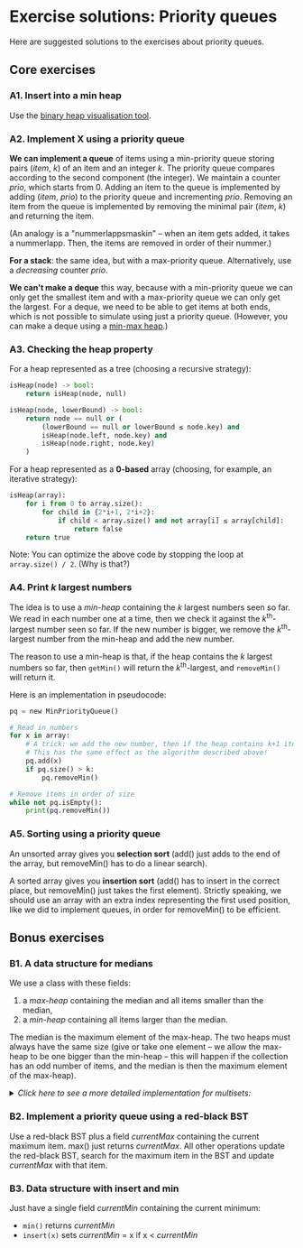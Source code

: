 # Exercise solutions: Priority queues

Here are suggested solutions to the exercises about priority queues.

## Core exercises

### A1. Insert into a min heap

Use the [binary heap visualisation tool](https://chalmersgu-data-structure-courses.github.io/dsvis/prioqueues.html?algorithm=BinaryHeap).

### A2. Implement X using a priority queue

**We can implement a queue** of items using a min-priority queue storing pairs (*item*, *k*) of an item and an integer *k*.
The priority queue compares according to the second component (the integer).
We maintain a counter *prio*, which starts from 0.
Adding an item to the queue is implemented by adding (*item*, *prio*) to the priority queue and incrementing *prio*.
Removing an item from the queue is implemented by removing the minimal pair (*item*, *k*) and returning the item.

(An analogy is a "nummerlappsmaskin" – when an item gets added, it takes a nummerlapp. Then, the items are removed in order of their nummer.)

**For a stack**: the same idea, but with a max-priority queue.
Alternatively, use a *decreasing* counter *prio*.

**We can't make a deque** this way, because with a min-priority queue we can only get the smallest item and with a max-priority queue we can only get the largest.
For a deque, we need to be able to get items at both ends, which is not possible to simulate using just a priority queue.
(However, you can make a deque using a [min-max heap](https://en.wikipedia.org/wiki/Min-max_heap).)

### A3. Checking the heap property

For a heap represented as a tree (choosing a recursive strategy):

```python
isHeap(node) -> bool:
    return isHeap(node, null)

isHeap(node, lowerBound) -> bool:
    return node == null or (
        (lowerBound == null or lowerBound ≤ node.key) and
        isHeap(node.left, node.key) and
        isHeap(node.right, node.key)
    )
```

For a heap represented as a **0-based** array (choosing, for example, an iterative strategy):

```python
isHeap(array):
    for i from 0 to array.size():
        for child in {2*i+1, 2*i+2}:
            if child < array.size() and not array[i] ≤ array[child]:
                return false
    return true
```

Note:
You can optimize the above code by stopping the loop at `array.size() / 2`.
(Why is that?)

### A4. Print *k* largest numbers

The idea is to use a *min-heap* containing the *k* largest numbers seen so far.
We read in each number one at a time, then we check it against the *k*<sup>th</sup>-largest number seen so far.
If the new number is bigger, we remove the *k*<sup>th</sup>-largest number from the min-heap and add the new number.

The reason to use a min-heap is that, if the heap contains the *k* largest numbers so far, then `getMin()` will return the *k*<sup>th</sup>-largest, and `removeMin()` will return it.

Here is an implementation in pseudocode:

```python
pq = new MinPriorityQueue()

# Read in numbers
for x in array:
    # A trick: we add the new number, then if the heap contains k+1 items we remove the smallest.
    # This has the same effect as the algorithm described above!
    pq.add(x)
    if pq.size() > k:
        pq.removeMin()

# Remove items in order of size
while not pq.isEmpty():
    print(pq.removeMin())
```

### A5. Sorting using a priority queue

An unsorted array gives you **selection sort** (add() just adds to the end of the array, but removeMin() has to do a linear search).

A sorted array gives you **insertion sort** (add() has to insert in the correct place, but removeMin() just takes the first element).
Strictly speaking, we should use an array with an extra index representing the first used position, like we did to implement queues, in order for removeMin() to be efficient.

## Bonus exercises

### B1. A data structure for medians

We use a class with these fields:

1) a *max-heap* containing the median and all items smaller than the median,
2) a *min-heap* containing all items larger than the median.

The median is the maximum element of the max-heap.
The two heaps must always have the same size (give or take one element – we allow the max-heap to be one bigger than the min-heap – this will happen if the collection has an odd number of items, and the median is then the maximum element of the max-heap).

<details><summary><em>Click here to see a more detailed implementation for multisets:</em></summary>

```python
class MedianCollection
    // Contains the median and all items less than the median.
    // Size is either equal to or one more than secondHalf.size().
    firstHalf : MaxHeap

    // Contains all items greater than the median.
    secondHalf : MinHeap

    add(x):
        // Add the item to the correct heap, depending on whether it's less than the median or not.
        // Special case: If firstHalf is empty, then secondHalf must also be empty and so the collection is empty.
        // In that case, x will become the median and so we add it to firstHalf.
        if firstHalf.size() == 0 or x < getMedian():
            firstHalf.add(x)
        else:
            secondHalf.add(x)

        // Rebalance sizes if one of the heaps is too big.
        if firstHalf.size() > secondHalf.size()+1:
            secondHalf.add(firstHalf.removeMax())
        else if firstHalf.size() < secondHalf.size():
            firstHalf.add(secondHalf.removeMin())

    getMedian() -> Item:
        return firstHalf.getMax()

    removeMedian() -> Item:
        median = firstHalf.removeMax()
        // Rebalance sizes if firstHalf is now too small
        if firstHalf.size() < secondHalf.size():
            firstHalf.add(secondHalf.removeMin())
        return median
```
</details>

### B2. Implement a priority queue using a red-black BST

Use a red-black BST plus a field *currentMax* containing the current maximum item.
max() just returns *currentMax*.
All other operations update the red-black BST, search for the maximum item in the BST and update *currentMax* with that item.

### B3. Data structure with insert and min

Just have a single field *currentMin* containing the current minimum:

- `min()` returns *currentMin*
- `insert(x)` sets *currentMin* = x if x < *currentMin*
